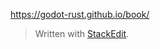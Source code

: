 
https://godot-rust.github.io/book/

> Written with [StackEdit](https://stackedit.io/).
<!--stackedit_data:
eyJoaXN0b3J5IjpbLTE3MTEyMDA1MzNdfQ==
-->